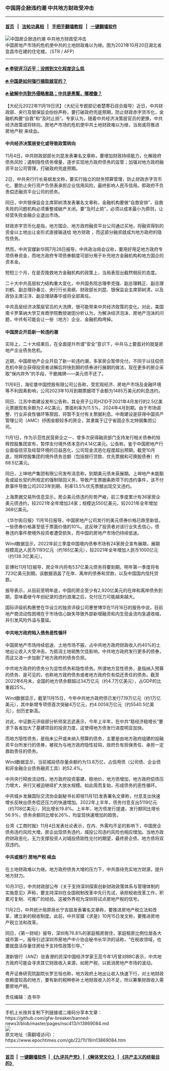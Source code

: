 
### 中国房企掀违约潮 中共地方财政受冲击
------------------------

#### [首页](https://github.com/gfw-breaker/banned-news3/blob/master/README.md) &nbsp;&nbsp;|&nbsp;&nbsp; [法轮功真相](https://github.com/begood0513/basic/blob/master/README.md)  &nbsp;&nbsp;|&nbsp;&nbsp; [手把手翻墙教程](https://github.com/gfw-breaker/guides/wiki)  &nbsp;&nbsp;|&nbsp;&nbsp; [一键翻墙软件](https://github.com/gfw-breaker/nogfw/blob/master/README.md)  



<div><img alt="中国房企掀违约潮 中共地方财政受冲击" class="attachment-djy_600_400 size-djy_600_400 wp-post-image" src="https://i.epochtimes.com/assets/uploads/2022/11/id13869087-000_9Q28RL-600x400.jpg"/>
<div class="caption">
 中国房地产市场的危机使中共的土地财政难以为继。图为2021年10月20日湖北省宜昌市在建的住宅楼。（STR / AFP）
</div></div><hr/>

#### [ 🔥  李锐评习近平：没想到文化程度这么低](http://130.162.211.120:10000/videos/res1/news/../../res/Communist/index.html)

#### [ 🔥  中国是如何强行摘取器官的？](http://130.162.211.120:10000/videos/res1/news/../../res/Organs/index.html)

#### [ 🔥  破解中共對外侵略套路；中共是黑幫，哪裡像？](http://130.162.211.120:10000/videos/res1/news/../../res/detox/index.html)



<div><p>
 【大纪元2022年11月19日讯】（大纪元专题部记者楚寒石综合报导）近日，中共财政部、央行及银保监会纷纷声称，要打破政府兜底预期，防止财政赤字货币化，金融机构要“自救”和“及时止损”。专家认为，随着中共经济决策层官员的更换，中共经济政策或将转向。房地产市场的危机使中共土地财政难以为继，当局或将推进
 <ok href="https://www.epochtimes.com/gb/tag/%E6%88%BF%E5%9C%B0%E4%BA%A7%E7%A8%8E.html">
  房地产税
 </ok>
 来续血。
</p>
<h4>
 中共经济决策层变化或导致政策转向
</h4>
<p>
 11月4日，中共财政部部长刘昆发表署名文章称，要增加财政持续能力，化解政府债务风险；遏制隐性债务增量，逐步实现地方政府债务的监管；加强对地方政府融资平台公司管理，打破政府兜底预期。
</p>
<p>
 2日，中共央行行长易纲发文称，要实行独立的财务预算管理，防止财政赤字货币化，要防止央行资产负债表承担企业信用风险，最终影响人民币信用。即政府不负责偿还融资平台公司的债务。
</p>
<p>
 同日，中共银保监会主席郭树清发表署名文章称，金融机构要做“自救安排”，自救失败的问题机构必须重整或破产关闭。要“及时止损”，必须以成本最小为原则，让经营失败金融企业退出市场。
</p>
<p>
 财政赤字货币化是指，地方国企、地方政府融资平台公司通过买地，将融资得到的资金以土地出让金形式直接输送给
 <ok href="https://www.epochtimes.com/gb/tag/%E5%9C%B0%E6%96%B9%E8%B4%A2%E6%94%BF.html">
  地方财政
 </ok>
 ，而这部分融资就成为地方政府的隐性债务。
</p>
<p>
 然而，中共官媒新华网7月28日报导，中共政治局会议称，要用好用足地方政府专项债券资金，而地方政府专项债券额度可部分用于补充地方金融机构和地方国企的资本金。
</p>
<p>
 短短三个月，在是否挽救地方金融机构的政策上，当局表现出截然相反的态度。
</p>
<p>
 二十大中共高层权力结构重大变化，中共国务院总理李克强、副总理韩正、副总理刘鹤、副总理孙春兰、央行行长易纲、财政部长刘昆、银保监会主席郭树清，以及政协主席汪洋、副总理胡春华或将全部离任。
</p>
<p>
 中共高层经济决策层官员的大洗牌，很可能带来中共经济政策的变化。对此，美国南卡罗莱纳大学艾肯商学院教授谢田分析认为，为解决经济泡沫、房地产泡沫的问题，中共有可能会让一些（地方）企业、金融机构垮掉。
</p>
<h4>
 中国房企开启新一轮违约潮
</h4>
<p>
 实际上，二十大结束后，在全面提升所谓“安全”意识下，中共马上要面对的就是房地产企业债务危机。
</p>
<p>
 近期，中国房地产企业开启了新一轮违约潮，多家房企暂停兑付。不同于以往偿债危机中房企获得投资者谅解后将快到期的债券进行展期的做法，现在更多的房企采取“保内弃外”的手段，干脆摊牌——美元债不还了。
</p>
<p>
 11月8日，海伦堡中国控股有限公司公告称，受宏观经济、房地产市场及金融环境等不利因素影响，公司2023年10月到期票据项下金额为1485万美元的利息违约。
</p>
<p>
 同日，江苏中南建设发布公告称，其全资子公司HZID于2021年4月发行的2.5亿美元票据现有余额为2.4亿美元，票面利率为11.5%，2024年4月到期。由于市场调整、行业非良性循环等原因，将暂不支付有关票据利息。中南建设是获得中国资产管理公司（AMC）纾困金额较多的房企，其隶属于辽宁省国企东北特钢集团公司。
</p>
<p>
 11月1日，作为示范性民营房企之一、曾多次获得融资部门支持发行相关债券的旭辉控股集团宣布，暂停支付境外债本息约4.14亿美元。公告称，鉴于中国房地产行业面临信贷及经营环境的日益恶化，公司现金流恶化程度超出预期。截至10月底，旭辉控股集团的境外债务总额（包括银行贷款、优先票据和可换股债券）约68.5亿美元。
</p>
<p>
 同日，上坤地产集团有限公司发布消息称，到期美元债未获展期。上坤地产未能豁免或延长契约所规定的强制赎回义务，导致产生票据条款项下的违约事件，该不付款事件导致公司2023年到期、利率13.5%优先票据出现交叉违约。
</p>
<p>
 上海票据交易所信息显示，房企美元债违约形势严峻，前三季度累计有36家房企美元债违约，较2021年全年增加24家；规模达550亿美元，较2021年全年增加368亿美元。
</p>
<p>
 《华尔街日报》11月16日报导，中国房地产公司发行的美元债券价格已跌至新低，一些债券价格甚至低于票面价值的10%。这反映了投资者对该行业失去信心，债券违约事件使境外投资者遭受损失，而中国的房地产市场仍持续低迷。
</p>
<p>
 Wind数据显示，2022年前三季度中国境内债券市场有24家房企宣布展期，展期规模高达人民币1193亿元（约165亿美元），较2021年全年增加人民币1000亿元（约138.3亿美元）。
</p>
<p>
 彭博社11月1日报导，房企年内将有537亿美元债务将要到期，明年第一季度将有723亿美元到期。该数据涵盖了在岸、离岸的债券和贷款，以及中国国内信托贷款。
</p>
<p>
 报导表示，从目前至明年底，中国的房企至少有2,920亿美元的在岸和离岸债务到期，意味着继今年创纪录的违约浪潮之后，兑付压力可能越来越大。
</p>
<p>
 国际评级机构惠誉在华设立的独资评级公司惠誉博华在11月16日的报告中说，目前地产商流动性困境在于市场信心缺失导致外部新增融资和内生现金流均急遽收缩，并引发风险外溢与蔓延。
</p>
<h4>
 中共地方政府陷入债务恶性循环
</h4>
<p>
 中国房地产市场持续低迷、土地市场不振，占中共地方政府财政收入约40%的土地出让收入大受冲击。为抵消土地销售欠佳影响，中共地方政府发行更多的债券，而这又进一步加剧了地方政府的债务负担。
</p>
<p>
 中共地方政府的债务分为显性债务和隐性债务。所谓地方显性债务，是指纳入预算的债务、是可见的，也称地方政府债务或者地方政府负有偿还责任的债务。截至2022年6月末，全国的地方债余额超过34万亿元（约4.7万亿美元），占GDP的比重超25%。
</p>
<p>
 Wind数据显示，截至11月15日，今年中共地方政府债已发行7.19万亿元（约1万亿美元），其中新增专项债首次突破4万亿元，约4.0058万亿元（约5540.5亿美元），创历史新高。
</p>
<p>
 对此，中证鹏元评级部分析师吴志武表示，今年上半年，在中共“稳经济稳增长”要求下各省加大了基建项目的投资力度，这使得地方债发行进度明显加快。
</p>
<p>
 而地方隐性债务，是指未公开或未纳入预算的债务，主要是由地方政府组建的投融资平台所发行的债券，被视为与地方政府隐性挂钩，政府负有担保责任、承担一定救助责任的债务。
</p>
<p>
 Wind数据显示，当前城投债存量余额约为13.8万亿，占信用债（公司债、企业债和非金融企业债务融资工具）的52.4%。
</p>
<p>
 中共央行释放流动性，地方政府投资基建、稳地价，地方债增加，地方政府偿债压力增大，央行又被迫继续扩大放水规模。如此周而复始，形成债务的恶性循环。
</p>
<p>
 中共城乡发展国际交流协会副秘书长郑培11月1日发表署名文章称，付息支出快速增长反映出债务偿还压力的快速增加。2022年上半年，债务付息支出5119亿元（约708亿美元），同比增长19.8%。上半年，地方债发行提速，发行额同比增长56.9%，债务余额同比增长26%，均呈现快速增加的趋势。
</p>
<p>
 台湾《工商时报》11月4日发表社论表示，在内、外需均不足的影响下，中国房企债务违约风险大增。房企出现债务违约，城投公司违约风险也相应增加。当地方政府财政恶化，无力支撑投资人对城投债刚性兑付的期望，最终房企债、地方债将双双违约。
</p>
<h4>
 中共或推行
 <ok href="https://www.epochtimes.com/gb/tag/%E6%88%BF%E5%9C%B0%E4%BA%A7%E7%A8%8E.html">
  房地产税
 </ok>
 续血
</h4>
<p>
 在土地财政难以为继。地方政府债务大增的压力下，中共亟待充实地方财源，提升地方财力。
</p>
<p>
 10月31日，中共财政部公布《关于支持深圳探索创新财政政策体系与管理体制的实施意见》声称，要支持深圳在全国税制改革中先行先试，承担税收改革工作，积累可复制、可推广的经验。这被外界视为深圳将试点房地产税的信号。
</p>
<p>
 11月2日，中共统计局原局长宁吉喆发表署名文章称，要推进房地产税立法和改革，建立新的税收制度。此前，中共官媒《求是》10月15日发文称，要推进房地产税立法和改革。
</p>
<p>
 同日，《第一财经》报导，深圳有76.8%的家庭租房居住，家庭租房比例位居各大城市第一。报导引述深圳市房地产中介协会秘书长华洪的话称，“在税收领域，也要就盘活存量住房给予支持性政策引导。”
</p>
<p>
 澳新银行（ANZ）驻香港的资深中国经济学家王蕊今年1月曾对BBC表示，中共地方政府可能会寻求其它财政收入来源，如房产税，以抵消房地产市场的波动。
</p>
<p>
 粤开证券研究院副院长罗志恒也称，地方政府土地出让收入快速下行，对土地财政依赖度较高的地方，要有新的税种弥补土地财政收入的不足，所以筹集财政收入需要房地产税。
</p>
<p>
 责任编辑：连书华
</p>
</div>
<hr/>
手机上长按并复制下列链接或二维码分享本文章：<br/>
https://github.com/gfw-breaker/banned-news3/blob/master/pages/nsc413/n13869084.md <br/>
<a href='https://github.com/gfw-breaker/banned-news3/blob/master/pages/nsc413/n13869084.md'><img src='https://github.com/gfw-breaker/banned-news3/blob/master/pages/nsc413/n13869084.md.png'/></a> <br/>
原文地址（需翻墙访问）：https://www.epochtimes.com/gb/22/11/19/n13869084.htm


------------------------
#### [首页](https://github.com/gfw-breaker/banned-news3/blob/master/README.md) &nbsp;|&nbsp; [一键翻墙软件](https://github.com/gfw-breaker/nogfw/blob/master/README.md) &nbsp;| [《九评共产党》](https://github.com/gfw-breaker/9ping.md/blob/master/README.md#九评之一评共产党是什么) | [《解体党文化》](https://github.com/gfw-breaker/jtdwh.md/blob/master/README.md) | [《共产主义的终极目的》](https://github.com/gfw-breaker/gczydzjmd.md/blob/master/README.md)


<img src='http://gfw-breaker.win/banned-news3/pages/nsc413/n13869084.md' width='0px' height='0px'/>
